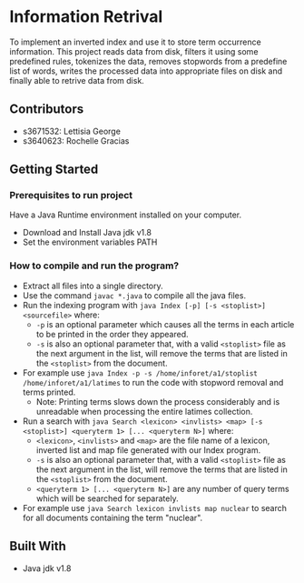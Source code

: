 # Information Retrival

To implement an inverted index and use it to store term occurrence information. This project reads data from disk, filters it using some predefined rules, tokenizes the data, removes stopwords from a predefine list of words, writes the processed data into appropriate files on disk and finally able to retrive data from disk. 

## Contributors

- s3671532: Lettisia George
- s3640623: Rochelle Gracias

## Getting Started

### Prerequisites to run project

Have a Java Runtime environment installed on your computer.
- Download and Install Java jdk v1.8
- Set the environment variables PATH

### How to compile and run the program?

- Extract all files into a single directory.
- Use the command ```javac *.java``` to compile all the java files.
- Run the indexing program with ```java Index [-p] [-s <stoplist>] <sourcefile>``` where:
  - ```-p``` is an optional parameter which causes all the terms in each article to be printed in the order they appeared.
  - ```-s``` is also an optional parameter that, with a valid ```<stoplist>``` file as the next argument in the list, will remove the terms that are listed in the ```<stoplist>``` from the document.
- For example use ```java Index -p -s /home/inforet/a1/stoplist /home/inforet/a1/latimes``` to run the code with stopword removal and terms printed.
  - Note: Printing terms slows down the process considerably and is unreadable when processing the entire latimes collection.
- Run a search with ```java Search <lexicon> <invlists> <map> [-s <stoplist>] <queryterm 1> [... <queryterm N>]``` where:
  - ```<lexicon>```, ```<invlists>``` and  ```<map>``` are the file name of a lexicon, inverted list and map file generated with our Index program.
  - ```-s``` is also an optional parameter that, with a valid ```<stoplist>``` file as the next argument in the list, will remove the terms that are listed in the ```<stoplist>``` from the document.
  - ```<queryterm 1> [... <queryterm N>]``` are any number of query terms which will be searched for separately.
- For example use ```java Search lexicon invlists map nuclear``` to search for all documents containing the term "nuclear".

## Built With

* Java jdk v1.8

